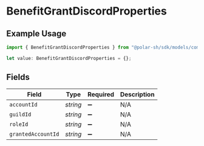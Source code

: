 # BenefitGrantDiscordProperties

## Example Usage

```typescript
import { BenefitGrantDiscordProperties } from "@polar-sh/sdk/models/components/benefitgrantdiscordproperties.js";

let value: BenefitGrantDiscordProperties = {};
```

## Fields

| Field              | Type               | Required           | Description        |
| ------------------ | ------------------ | ------------------ | ------------------ |
| `accountId`        | *string*           | :heavy_minus_sign: | N/A                |
| `guildId`          | *string*           | :heavy_minus_sign: | N/A                |
| `roleId`           | *string*           | :heavy_minus_sign: | N/A                |
| `grantedAccountId` | *string*           | :heavy_minus_sign: | N/A                |